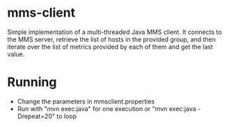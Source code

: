 mms-client
==========

Simple implementation of a multi-threaded Java MMS client. 
It connects to the MMS server, retrieve the list of hosts in the provided group, and then iterate over the list of metrics provided by each of them and get the last value. 


Running
=======

- Change the parameters in mmsclient.properties
- Run with "mvn exec:java" for one execution or  "mvn exec:java -Drepeat=20" to loop 


